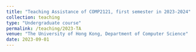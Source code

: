 ```yaml
---
title: "Teaching Assistance of COMP2121, first semester in 2023-2024"
collection: teaching
type: "Undergraduate course"
permalink: /teaching/2023-TA
venue: "The University of Hong Kong, Department of Computer Science"
date: 2023-09-01
---
```


